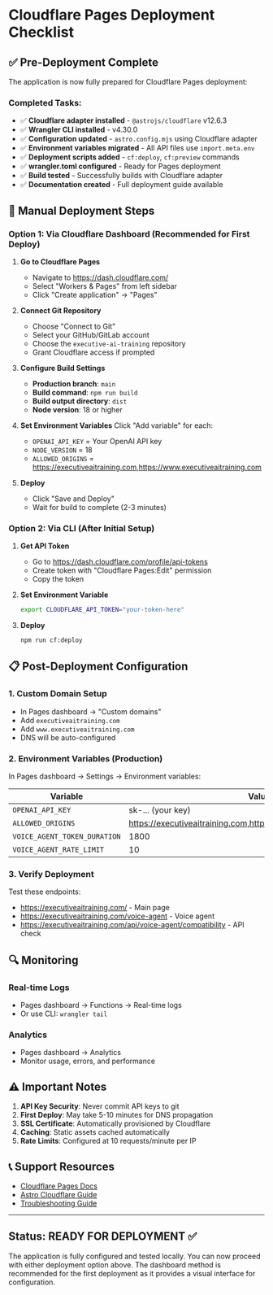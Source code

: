 # Cloudflare Pages Deployment Checklist

## ✅ Pre-Deployment Complete

The application is now fully prepared for Cloudflare Pages deployment:

### Completed Tasks:
- ✅ **Cloudflare adapter installed** - `@astrojs/cloudflare` v12.6.3
- ✅ **Wrangler CLI installed** - v4.30.0 
- ✅ **Configuration updated** - `astro.config.mjs` using Cloudflare adapter
- ✅ **Environment variables migrated** - All API files use `import.meta.env`
- ✅ **Deployment scripts added** - `cf:deploy`, `cf:preview` commands
- ✅ **wrangler.toml configured** - Ready for Pages deployment
- ✅ **Build tested** - Successfully builds with Cloudflare adapter
- ✅ **Documentation created** - Full deployment guide available

## 🚀 Manual Deployment Steps

### Option 1: Via Cloudflare Dashboard (Recommended for First Deploy)

1. **Go to Cloudflare Pages**
   - Navigate to https://dash.cloudflare.com/
   - Select "Workers & Pages" from left sidebar
   - Click "Create application" → "Pages"

2. **Connect Git Repository**
   - Choose "Connect to Git"
   - Select your GitHub/GitLab account
   - Choose the `executive-ai-training` repository
   - Grant Cloudflare access if prompted

3. **Configure Build Settings**
   - **Production branch**: `main`
   - **Build command**: `npm run build`
   - **Build output directory**: `dist`
   - **Node version**: 18 or higher

4. **Set Environment Variables**
   Click "Add variable" for each:
   - `OPENAI_API_KEY` = Your OpenAI API key
   - `NODE_VERSION` = 18
   - `ALLOWED_ORIGINS` = https://executiveaitraining.com,https://www.executiveaitraining.com

5. **Deploy**
   - Click "Save and Deploy"
   - Wait for build to complete (2-3 minutes)

### Option 2: Via CLI (After Initial Setup)

1. **Get API Token**
   - Go to https://dash.cloudflare.com/profile/api-tokens
   - Create token with "Cloudflare Pages:Edit" permission
   - Copy the token

2. **Set Environment Variable**
   ```bash
   export CLOUDFLARE_API_TOKEN="your-token-here"
   ```

3. **Deploy**
   ```bash
   npm run cf:deploy
   ```

## 📋 Post-Deployment Configuration

### 1. Custom Domain Setup
- In Pages dashboard → "Custom domains"
- Add `executiveaitraining.com`
- Add `www.executiveaitraining.com`
- DNS will be auto-configured

### 2. Environment Variables (Production)
In Pages dashboard → Settings → Environment variables:

| Variable | Value |
|----------|-------|
| `OPENAI_API_KEY` | sk-... (your key) |
| `ALLOWED_ORIGINS` | https://executiveaitraining.com,https://www.executiveaitraining.com |
| `VOICE_AGENT_TOKEN_DURATION` | 1800 |
| `VOICE_AGENT_RATE_LIMIT` | 10 |

### 3. Verify Deployment
Test these endpoints:
- https://executiveaitraining.com/ - Main page
- https://executiveaitraining.com/voice-agent - Voice agent
- https://executiveaitraining.com/api/voice-agent/compatibility - API check

## 🔍 Monitoring

### Real-time Logs
- Pages dashboard → Functions → Real-time logs
- Or use CLI: `wrangler tail`

### Analytics
- Pages dashboard → Analytics
- Monitor usage, errors, and performance

## ⚠️ Important Notes

1. **API Key Security**: Never commit API keys to git
2. **First Deploy**: May take 5-10 minutes for DNS propagation
3. **SSL Certificate**: Automatically provisioned by Cloudflare
4. **Caching**: Static assets cached automatically
5. **Rate Limits**: Configured at 10 requests/minute per IP

## 📞 Support Resources

- [Cloudflare Pages Docs](https://developers.cloudflare.com/pages/)
- [Astro Cloudflare Guide](https://docs.astro.build/en/guides/deploy/cloudflare/)
- [Troubleshooting Guide](./CLOUDFLARE_DEPLOYMENT.md#troubleshooting)

---

## Status: READY FOR DEPLOYMENT ✅

The application is fully configured and tested locally. You can now proceed with either deployment option above. The dashboard method is recommended for the first deployment as it provides a visual interface for configuration.